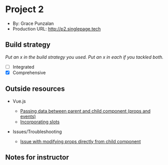 
# Project 2
- By: Grace Punzalan
- Production URL: <http://p2.singlepage.tech>

## Build strategy
*Put an x in the build strategy you used. Put an x in each if you tackled both.*
- [ ] Integrated
- [X] Comprehensive

## Outside resources
- Vue.js 
    - [Passing data between parent and child component (props and events)](https://vuejs.org/v2/guide/components.html#Reusing-Components)
    - [Incorporating slots](https://vuejs.org/v2/guide/components-slots.html#Slot-Content)

- Issues/Troubleshooting
    - [Issue with modifying props directly from child component](https://michaelnthiessen.com/avoid-mutating-prop-directly)



## Notes for instructor
